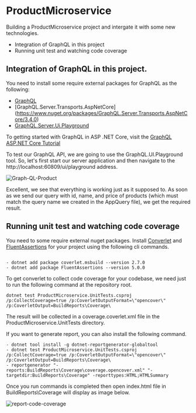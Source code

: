 # ProductMicroservice
Building a ProductMicroservice project and intergate it with some new technologies.

- Integration of GraphQL in this project
- Running unit test and watching code coverage

## Integration of GraphQL in this project.

You need to install some require external packages for GraphQL as the following:

- [GraphQL](https://www.nuget.org/packages/GraphQL/2.4.0)
- [GraphQL.Server.Transports.AspNetCore] (https://www.nuget.org/packages/GraphQL.Server.Transports.AspNetCore/3.4.0)
- [GraphQL.Server.Ui.Playground](https://www.nuget.org/packages/GraphQL.Server.Ui.Playground/3.4.0)

To getting started with GraphQL in ASP .NET Core, visit the [GraphQL ASP.NET Core Tutorial](https://code-maze.com/graphql-asp-net-core-tutorial/)

To test our GraphQL API, we are going to use the GraphQL.UI.Playground tool. So, let's first start our server application and then navigate to the http://localhost:60809/ui/playground address.

<img src="https://i.ibb.co/hZFg5P2/graph-QL-testing.png" alt="Graph-QL-Product" border="0" />

Excellent, we see that everything is working just as it supposed to. As soon as we send our query with id, name, and price of products (which must match the query name we created in the AppQuery file), we get the required result.

## Running unit test and watching code coverage

You need to some require external nuget packages. Install [Converlet](https://www.nuget.org/packages/coverlet.msbuild/) and [FluentAssertions](https://www.nuget.org/packages/FluentAssertions/) for your project using the following cli commands.
```

- dotnet add package coverlet.msbuild --version 2.7.0
- dotnet add package FluentAssertions --version 5.0.0
```

To get converlet to collect code coverage for your codebase, we need just to run the following command at the repository root.

```
dotnet test ProductMicroservice.UnitTests.csproj /p:CollectCoverage=true /p:CoverletOutputFormat=\"opencover\" /p:CoverletOutput=BuildReports\Coverage\
```

The result will be collected in a coverage.coverlet.xml file in the ProductMicroservice.UnitTests directory.

If you want to generate report, you can also install the following command.

```
- dotnet tool install -g dotnet-reportgenerator-globaltool
- dotnet test ProductMicroservice.UnitTests.csproj /p:CollectCoverage=true /p:CoverletOutputFormat=\"opencover\" /p:CoverletOutput=BuildReports\Coverage\
- reportgenerator "-reports:BuildReports\Coverage\coverage.opencover.xml" "-targetdir:BuildReports\Coverage" -reporttypes:HTML;HTMLSummary
```

Once you run commands is completed then open index.html file in BuildReports\Coverage will display as image below.

<img src="https://i.ibb.co/tJmNTqW/report-code-coverage.png" alt="report-code-coverage" border="0"/>